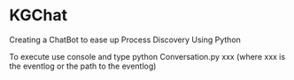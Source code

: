 # KGChat
Creating a ChatBot to ease up Process Discovery Using Python

To execute use console and type
python Conversation.py xxx (where xxx is the eventlog or the path to the eventlog)
